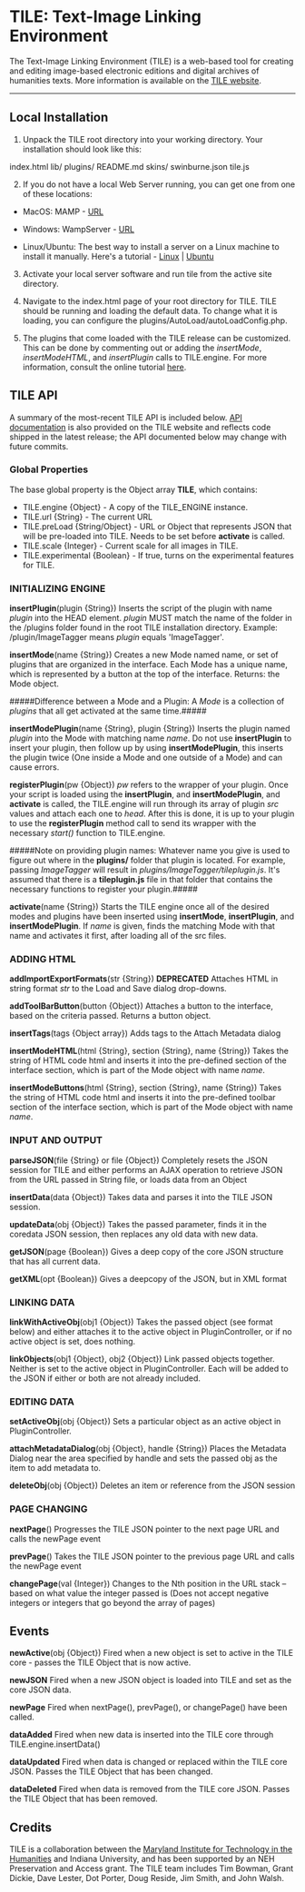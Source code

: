 TILE: Text-Image Linking Environment
====================================

The Text-Image Linking Environment (TILE) is a web-based tool for creating and editing image-based electronic editions and digital archives of humanities texts. More information is available on the [TILE website](http://mith.umd.edu/tile).

--------------

Local Installation
----
1. Unpack the TILE root directory into your working directory. Your installation should look like this:

index.html
lib/
plugins/
README.md
skins/
swinburne.json
tile.js

2. If you do not have a local Web Server running, you can get one from one of these locations:

* MacOS: MAMP - [URL](http://www.mamp.info/en/index.html)

* Windows: WampServer - [URL](http://www.wampserver.com/en/)

* Linux/Ubuntu: The best way to install a server on a Linux machine to install it manually. Here's a tutorial - [Linux](http://wiki.debian.org/LaMp) | [Ubuntu](https://help.ubuntu.com/community/ApacheMySQLPHP) 

3. Activate your local server software and run tile from the active site directory. 

4. Navigate to the index.html page of your root directory for TILE. TILE should be running and loading the default data. To change what it is loading, you can configure the plugins/AutoLoad/autoLoadConfig.php. 

5. The plugins that come loaded with the TILE release can be customized. This can be done by commenting out or adding the *insertMode*, *insertModeHTML*, and *insertPlugin* calls to TILE.engine. For more information, consult the online tutorial [here](http://mith.umd.edu/tile/documentation/user/local-installation/).

TILE API
----
A summary of the most-recent TILE API is included below. [API documentation](http://mith.umd.edu/tile/documentation/tile-api/) is also provided on the TILE website and reflects code shipped in the latest release; the API documented below may change with future commits.

### Global Properties

The base global property is the Object array **TILE**, which contains:
* TILE.engine {Object} - A copy of the TILE_ENGINE instance.
* TILE.url {String} - The current URL 
* TILE.preLoad {String/Object} - URL or Object that represents JSON that will be pre-loaded into TILE. Needs to be set before **activate** is called.
* TILE.scale {Integer} - Current scale for all images in TILE. 
* TILE.experimental {Boolean} - If true, turns on the experimental features for TILE. 


### INITIALIZING ENGINE

**insertPlugin**(plugin {String})
Inserts the script of the plugin with name *plugin* into the HEAD element. *plugin* MUST match the name of the folder in the /plugins folder found in the root TILE installation directory. Example: /plugin/ImageTagger means *plugin* equals 'ImageTagger'.

**insertMode**(name {String})
Creates a new Mode named name, or set of plugins that are organized in the interface. Each Mode has a unique name, which is represented by a button at the top of the interface. Returns: the Mode object.

#####Difference between a Mode and a Plugin: A *Mode* is a collection of *plugins* that all get activated at the same time.#####

**insertModePlugin**(name {String}, plugin {String})
Inserts the plugin named *plugin* into the Mode with matching name *name*. Do not use **insertPlugin** to insert your plugin, then follow up by using **insertModePlugin**, this inserts the plugin twice (One inside a Mode and one outside of a Mode) and can cause errors. 

**registerPlugin**(pw {Object})
*pw* refers to the wrapper of your plugin. Once your script is loaded using the **insertPlugin**, and **insertModePlugin**, and **activate** is called, the TILE.engine will run through its array of plugin *src* values and attach each one to *head*. After this is done, it is up to your plugin to use the **registerPlugin** method call to send its wrapper with the necessary *start()* function to TILE.engine. 

#####Note on providing plugin names: Whatever name you give is used to figure out where in the **plugins/** folder that plugin is located. For example, passing *ImageTagger* will result in *plugins/ImageTagger/tileplugin.js*. It's assumed that there is a **tileplugin.js** file in that folder that contains the necessary functions to register your plugin.#####

**activate**(name {String})
Starts the TILE engine once all of the desired modes and plugins have been inserted using **insertMode**, **insertPlugin**, and **insertModePlugin**. If *name* is given, finds the matching Mode with that name and activates it first, after loading all of the src files.

### ADDING HTML

**addImportExportFormats**(str {String}) **DEPRECATED**
Attaches HTML in string format *str* to the Load and Save dialog drop-downs.

**addToolBarButton**(button {Object})
Attaches a button to the interface, based on the criteria passed. Returns a button object.

**insertTags**(tags {Object array})
Adds tags to the Attach Metadata dialog

**insertModeHTML**(html {String}, section {String}, name {String})
Takes the string of HTML code html and inserts it into the pre-defined section of the interface section, which is part of the Mode object with name *name*.

**insertModeButtons**(html {String}, section {String}, name {String})
Takes the string of HTML code html and inserts it into the pre-defined toolbar section of the interface section, which is part of the Mode object with name *name*.

### INPUT AND OUTPUT

**parseJSON**(file {String} or file {Object})
Completely resets the JSON session for TILE and either performs an AJAX operation to retrieve JSON from the URL passed in String file, or loads data from an Object

**insertData**(data {Object})
Takes data and parses it into the TILE JSON session.

**updateData**(obj {Object})
Takes the passed parameter, finds it in the coredata JSON session, then replaces any old data with new data.

**getJSON**(page {Boolean})
Gives a deep copy of the core JSON structure that has all current data.

**getXML**(opt {Boolean})
Gives a deepcopy of the JSON, but in XML format

### LINKING DATA

**linkWithActiveObj**(obj1 {Object})
Takes the passed object (see format below) and either attaches it to the active object in PluginController, or if no active object is set, does nothing.

**linkObjects**(obj1 {Object}, obj2 {Object})
Link passed objects together. Neither is set to the active object in PluginController. Each will be added to the JSON if either or both are not already included.

### EDITING DATA

**setActiveObj**(obj {Object})
Sets a particular object as an active object in PluginController.

**attachMetadataDialog**(obj {Object}, handle {String})
Places the Metadata Dialog near the area specified by handle and sets the passed obj as the item to add metadata to.

**deleteObj**(obj {Object})
Deletes an item or reference from the JSON session

### PAGE CHANGING

**nextPage**()
Progresses the TILE JSON pointer to the next page URL and calls the newPage event

**prevPage**()
Takes the TILE JSON pointer to the previous page URL and calls the newPage event

**changePage**(val {Integer})
Changes to the Nth position in the URL stack – based on what value the integer passed is (Does not accept negative integers or integers that go beyond the array of pages)

Events
------

**newActive**(obj {Object})
Fired when a new object is set to active in the TILE core - passes the TILE Object that is now active.

**newJSON**
Fired when a new JSON object is loaded into TILE and set as the core JSON data.

**newPage**
Fired when nextPage(), prevPage(), or changePage() have been called.

**dataAdded**
Fired when new data is inserted into the TILE core through TILE.engine.insertData()

**dataUpdated**
Fired when data is changed or replaced within the TILE core JSON. Passes the TILE Object that has been changed.

**dataDeleted**
Fired when data is removed from the TILE core JSON. Passes the TILE Object that has been removed.

Credits
----
TILE is a collaboration between the [Maryland Institute for Technology in the Humanities](http://mith.umd.edu/) and Indiana University, and has been supported by an NEH Preservation and Access grant. The TILE team includes Tim Bowman, Grant Dickie, Dave Lester, Dot Porter, Doug Reside, Jim Smith, and John Walsh.